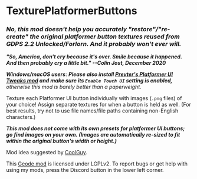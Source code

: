 # TexturePlatformerButtons
### <cr>***__No, this mod doesn't help you accurately "restore"/"re-create" the original platformer button textures reused from GDPS 2.2 Unlocked/Forlorn. And it probably won't ever will.__***</c>
<cy>***"So, America, don't cry because it's over. Smile because it happened. And then probably cry a little bit." --Colin Jost, December 2020***</c>

<cy>***__Windows/macOS users__***: ***Please also install [Prevter's Platformer UI Tweaks mod](mod:prevter.platformer-ui-tweaks) and make sure its  `Enable Touch UI`  setting is enabled,*** *otherwise this mod is barely better than a paperweight.*</c>

Texture each Platformer UI button individually with images (`.png` files) of your choice! Assign separate textures for when a button is held as well. <cy>(For best results, try not to use file names/file paths containing non-English characters.)</c>

*__This mod does not come with its own presets for platformer UI buttons; go find images on your own. <cy>(Images are automatically re-sized to fit within the original button's width or height.)</c>__*

Mod idea suggested by [CoolGuy](https://discord.com/users/1364564255625580578).

This [Geode mod](https://geode-sdk.org) is licensed under LGPLv2. To report bugs or get help with using my mods, press the Discord button in the lower left corner.